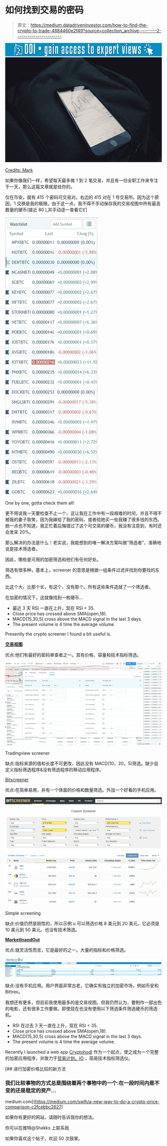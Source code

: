 # 如何找到交易的密码

> 原文：<https://medium.datadriveninvestor.com/how-to-find-the-crypto-to-trade-4884460e2f49?source=collection_archive---------2----------------------->

[![](img/e65db49f3fad9ff3881ec3863861cd37.png)](http://www.track.datadriveninvestor.com/1B9E)![](img/522e613009a6bba7b392931f83cbcf8d.png)

[Credits: Mark](https://unsplash.com/photos/SgraLCyISWs)

如果你像我们一样，希望每天最多做 1 到 2 笔交易，并且有一份全职工作来专注于一天，那么这篇文章就是给你的。

仅在币安，就有 415 个密码可交易对。右边的 415 对在 1 号交易所。因为这个原因，1 交换是我的极限。由于这一点，我不得不手动保存我的交易视图中所有最高数量的硬币(接近 80 ),并手动逐一查看它们

![](img/2ffd354e800e6aef5518d29321fee254.png)

One by one, gotta check them all!

更不用说我一天要检查不止一个，这让我在工作中有一段艰难的时间，并且不得不被我的妻子取笑，因为我嫁给了我的密码，或者给她买一些我赚了很多钱的东西。她一点也不知道，我正忙着后悔错过了这个可交易的硬币，我没有注意到，有时还会发呆 20%。

那么解决的办法是什么！老实说，我能想到的唯一解决方案叫做“筛选者”，准确地说是技术筛选者。

因此，哪些是可用的加密筛选和他们有任何好处。

筛选有很多种，基本上，screener 的意思是根据一组条件过滤并找到你要找的东西。

比这个大，比那个长，有这个，没有那个。所有这些条件造就了一个筛选者。

在加密的情况下，这就像找到一枚硬币…

*   最近 3 天 RSI 一直在上升，现在 RSI < 35.
*   Close price has crossed above SMA(open,18).
*   MACD(15,30,5) cross above the MACD signal in the last 3 days.
*   The present volume is 4 time the average volume.

Presently the crypto screener I found a bit useful is.

[**交易视图**](https://www.tradingview.com/markets/cryptocurrencies/prices-all/)

优点:他们有最好的密码审查者之一。其有价格、容量和技术指标筛选。

![](img/a901d3ea28f7d9f616e692a8c7dfe0ff.png)

Tradingview screener

缺点:指标来源的值和长度不可更改，因此没有 MACD(10，20，5)筛选。缺少自定义指标筛选程序&没有筛选程序的移动应用程序。

[Bitscreener](https://www.coinwatch.com/cryptocurrency/screener)

优点:在简单易用，并有一个体面的价格和数量筛选。外加一个好看的手机应用。

![](img/ca26bc5215459031f401d6b6ba64f475.png)

Simple screening

缺点:价值仍然是刚性的，所以示例 u 可以筛选价格 8 美元到 20 美元，它必须是 10 美元到 50 美元。也没有技术筛选。

[**MarketInandOut**](https://www.marketinout.com/international/crypto-currency-screener.php)

优点:就灵活性而言，它是最好的之一。大量的指标和价格筛选。

![](img/aa272a3b7532edf46a3f648dcbea1c35.png)

缺点:没有手机应用。用户界面非常古老，它确实有独立的加密市场，例如币安和 Bittrex。

我想还有更多，但目前我使用最多的是交易视图。但我仍然认为，要制作一部出色的电影，还有很多工作要做。即使现在也没有使用以下筛选条件筛选硬币的筛选机。

*   RSI 在过去 3 天一直在上升，现在 RSI < 35.
*   Close price has crossed above SMA(open,18).
*   MACD(15,30,5) cross above the MACD signal in the last 3 days.
*   The present volume is 4 time the average volume.

Recently I launched a web app [Cryptohodl](http://www.cryptohodl.in) 作为一个起点，使之成为一个完整的加密应用程序，并致力于[贸易计划。IO](http://www.tradeplan.io) ，简易技术指标筛选仪。

[](https://medium.com/swlh/a-new-way-to-do-a-crypto-price-comparison-c2fcebbc2627) [## 进行加密价格比较的新方法

### 我们比较事物的方式总是围绕着两个事物中的一个:在一段时间内是不变的还是稳定的资产…

medium.com](https://medium.com/swlh/a-new-way-to-do-a-crypto-price-comparison-c2fcebbc2627) 

如果你有更好的网站，请随时告诉我你的想法。

你可以在推特@Shakks 上联系我

如果你喜欢这个帖子，欢迎 50 次鼓掌。
